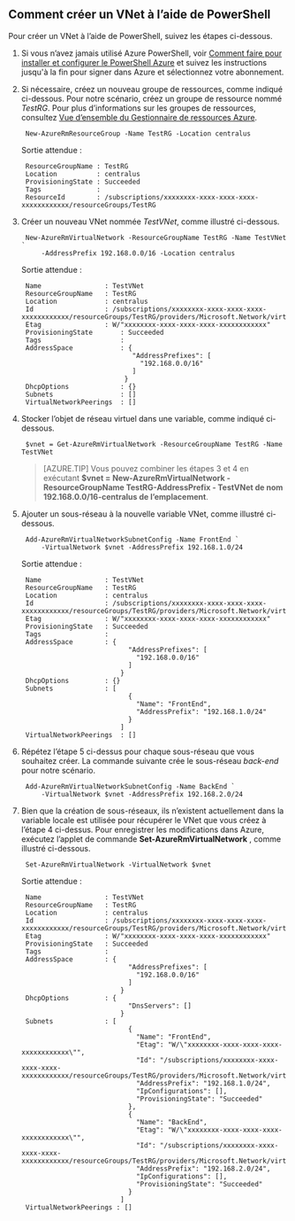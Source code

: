## <a name="how-to-create-a-vnet-using-powershell"></a>Comment créer un VNet à l’aide de PowerShell
Pour créer un VNet à l’aide de PowerShell, suivez les étapes ci-dessous.

1. Si vous n’avez jamais utilisé Azure PowerShell, voir [Comment faire pour installer et configurer le PowerShell Azure](../articles/powershell-install-configure.md) et suivez les instructions jusqu'à la fin pour signer dans Azure et sélectionnez votre abonnement.
    
2. Si nécessaire, créez un nouveau groupe de ressources, comme indiqué ci-dessous. Pour notre scénario, créez un groupe de ressource nommé *TestRG*. Pour plus d’informations sur les groupes de ressources, consultez [Vue d’ensemble du Gestionnaire de ressources Azure](../articles/resource-group-overview.md).

        New-AzureRmResourceGroup -Name TestRG -Location centralus

    Sortie attendue :
    
        ResourceGroupName : TestRG
        Location          : centralus
        ProvisioningState : Succeeded
        Tags              :
        ResourceId        : /subscriptions/xxxxxxxx-xxxx-xxxx-xxxx-xxxxxxxxxxxx/resourceGroups/TestRG   

3. Créer un nouveau VNet nommée *TestVNet*, comme illustré ci-dessous.

        New-AzureRmVirtualNetwork -ResourceGroupName TestRG -Name TestVNet `
            -AddressPrefix 192.168.0.0/16 -Location centralus   
        
    Sortie attendue :

        Name                : TestVNet
        ResourceGroupName   : TestRG
        Location            : centralus
        Id                  : /subscriptions/xxxxxxxx-xxxx-xxxx-xxxx-xxxxxxxxxxxx/resourceGroups/TestRG/providers/Microsoft.Network/virtualNetworks/TestVNet
        Etag                : W/"xxxxxxxx-xxxx-xxxx-xxxx-xxxxxxxxxxxx"
        ProvisioningState       : Succeeded
        Tags                    : 
        AddressSpace            : {
                                   "AddressPrefixes": [
                                     "192.168.0.0/16"
                                   ]
                                 }
        DhcpOptions             : {}
        Subnets                 : []
        VirtualNetworkPeerings  : []

4. Stocker l’objet de réseau virtuel dans une variable, comme indiqué ci-dessous.

        $vnet = Get-AzureRmVirtualNetwork -ResourceGroupName TestRG -Name TestVNet
    
    >[AZURE.TIP] Vous pouvez combiner les étapes 3 et 4 en exécutant **$vnet = New-AzureRmVirtualNetwork - ResourceGroupName TestRG-AddressPrefix - TestVNet de nom 192.168.0.0/16-centralus de l’emplacement**.

5. Ajouter un sous-réseau à la nouvelle variable VNet, comme illustré ci-dessous.

        Add-AzureRmVirtualNetworkSubnetConfig -Name FrontEnd `
            -VirtualNetwork $vnet -AddressPrefix 192.168.1.0/24
        
    Sortie attendue :

        Name                : TestVNet
        ResourceGroupName   : TestRG
        Location            : centralus
        Id                  : /subscriptions/xxxxxxxx-xxxx-xxxx-xxxx-xxxxxxxxxxxx/resourceGroups/TestRG/providers/Microsoft.Network/virtualNetworks/TestVNet
        Etag                : W/"xxxxxxxx-xxxx-xxxx-xxxx-xxxxxxxxxxxx"
        ProvisioningState   : Succeeded
        Tags                :
        AddressSpace        : {
                                  "AddressPrefixes": [
                                    "192.168.0.0/16"
                                  ]
                                }
        DhcpOptions         : {}
        Subnets             : [
                                  {
                                    "Name": "FrontEnd",
                                    "AddressPrefix": "192.168.1.0/24"
                                  }
                                ]
        VirtualNetworkPeerings  : []

6. Répétez l’étape 5 ci-dessus pour chaque sous-réseau que vous souhaitez créer. La commande suivante crée le sous-réseau *back-end* pour notre scénario.

        Add-AzureRmVirtualNetworkSubnetConfig -Name BackEnd `
            -VirtualNetwork $vnet -AddressPrefix 192.168.2.0/24

7. Bien que la création de sous-réseaux, ils n’existent actuellement dans la variable locale est utilisée pour récupérer le VNet que vous créez à l’étape 4 ci-dessus. Pour enregistrer les modifications dans Azure, exécutez l’applet de commande **Set-AzureRmVirtualNetwork** , comme illustré ci-dessous.

        Set-AzureRmVirtualNetwork -VirtualNetwork $vnet 
        
    Sortie attendue :

        Name                : TestVNet
        ResourceGroupName   : TestRG
        Location            : centralus
        Id                  : /subscriptions/xxxxxxxx-xxxx-xxxx-xxxx-xxxxxxxxxxxx/resourceGroups/TestRG/providers/Microsoft.Network/virtualNetworks/TestVNet
        Etag                : W/"xxxxxxxx-xxxx-xxxx-xxxx-xxxxxxxxxxxx"
        ProvisioningState   : Succeeded
        Tags                :
        AddressSpace        : {
                                  "AddressPrefixes": [
                                    "192.168.0.0/16"
                                  ]
                                }
        DhcpOptions         : {
                                  "DnsServers": []
                                }
        Subnets             : [
                                  {
                                    "Name": "FrontEnd",
                                    "Etag": "W/\"xxxxxxxx-xxxx-xxxx-xxxx-xxxxxxxxxxxx\"",
                                    "Id": "/subscriptions/xxxxxxxx-xxxx-xxxx-xxxx-xxxxxxxxxxxx/resourceGroups/TestRG/providers/Microsoft.Network/virtualNetworks/TestVNet/subnets/FrontEnd",
                                    "AddressPrefix": "192.168.1.0/24",
                                    "IpConfigurations": [],
                                    "ProvisioningState": "Succeeded"
                                  },
                                  {
                                    "Name": "BackEnd",
                                    "Etag": "W/\"xxxxxxxx-xxxx-xxxx-xxxx-xxxxxxxxxxxx\"",
                                    "Id": "/subscriptions/xxxxxxxx-xxxx-xxxx-xxxx-xxxxxxxxxxxx/resourceGroups/TestRG/providers/Microsoft.Network/virtualNetworks/TestVNet/subnets/BackEnd",
                                    "AddressPrefix": "192.168.2.0/24",
                                    "IpConfigurations": [],
                                    "ProvisioningState": "Succeeded"
                                  }
                                ]
        VirtualNetworkPeerings : []
